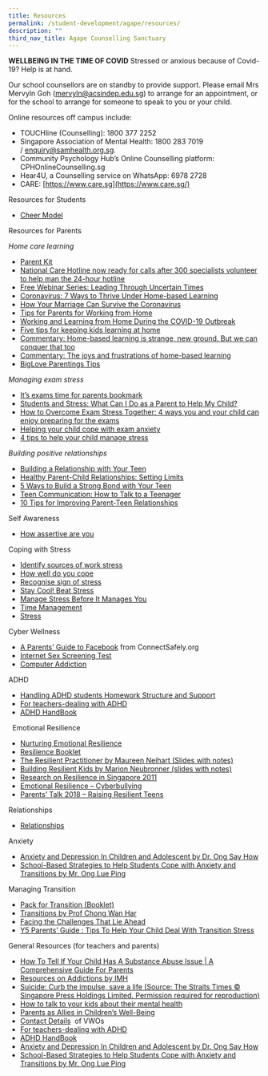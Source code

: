 ```yaml
---
title: Resources
permalink: /student-development/agape/resources/
description: ""
third_nav_title: Agape Counselling Sanctuary
---
```

**WELLBEING IN THE TIME OF COVID**
[](/files/Packed%20for%20Transit_Booklet.pdf)
Stressed or anxious because of Covid-19? Help is at hand.

Our school counsellors are on standby to provide support. Please email Mrs Mervyln Goh ([mervyln@acsindep.edu.sg](mailto:mervyln@acsindep.edu.sg)) to arrange for an appointment, or for the school to arrange for someone to speak to you or your child.

Online resources off campus include:

*   TOUCHline (Counselling): 1800 377 2252
*   Singapore Association of Mental Health: 1800 283 7019 / [enquiry@samhealth.org.sg](mailto:enquiry@samhealth.org.sg).
*   Community Psychology Hub’s Online Counselling platform: CPHOnlineCounselling.sg
*   Hear4U, a Counselling service on WhatsApp: 6978 2728
*   CARE: [https://www.care.sg](https://www.care.sg/)

Resources for Students

*   [Cheer Model](https://www.acsindep.moe.edu.sg/wp-content/uploads/2022/03/CHEER-Model.pdf)

Resources for Parents

_Home care learning_

*   [Parent Kit](https://www.moe.gov.sg/parentkit)
*   [National Care Hotline now ready for calls after 300 specialists volunteer to help man the 24-hour hotline](https://www.straitstimes.com/singapore/health/national-care-hotline-now-ready-for-calls-after-300-specialists-volunteer-to-help)
*   [Free Webinar Series: Leading Through Uncertain Times](https://info.peoplekeys.com/leading-through-uncertain-times-webinar?utm_campaign=Leadership&utm_medium=email&_hsenc=p2ANqtz-_tuNe3sRS6N8uj9LvCK6q_rWSlkn53WwP8kAIeTdIpHQYfnDUhXORpKy56YnRKg3DAS513r4SD52QJZHK-RESZZSdCeA&_hsmi=86425648&utm_source=hs_email&utm_content=86425648&hsCtaTracking=e375b18a-315c-4c2d-a09a-42b74d9b7ec4%7Cfa01ab4a-25c9-4f99-b9ec-9dda96cade5f)
*   [Coronavirus: 7 Ways to Thrive Under Home-based Learning](https://www.family.org.sg/FOTFS/In_The_Press/coronavirus_7_ways_to_thrive_under_home_based_learning.aspx)
*   [How Your Marriage Can Survive the Coronavirus](https://www.family.org.sg/FOTFS/Blog/Marriage/how_your_marriage_can_survive_the_coronavirus.aspx)
*   [Tips for Parents for Working from Home](https://www.nie.edu.sg/teacher-education/useful-resources-for-HBL-WFH/tips-for-parents-for-working-from-home-(wfh))
*   [Working and Learning from Home During the COVID-19 Outbreak](https://www.healthychildren.org/English/health-issues/conditions/chest-lungs/Pages/Working-and-Learning-from-Home-During-the-COVID-19-Outbreak.aspx)
*   [Five tips for keeping kids learning at home](https://pursuit.unimelb.edu.au/articles/five-tips-for-keeping-kids-learning-at-home)
*   [Commentary: Home-based learning is strange, new ground. But we can conquer that too](https://www.channelnewsasia.com/news/commentary/coronavirus-covid-19-home-based-e-learning-moe-school-teacher-12624202)
*   [Commentary: The joys and frustrations of home-based learning](https://www.channelnewsasia.com/news/commentary/home-based-learning-covid-19-coronavirus-singapore-tips-parents-12618236)
*   [BigLove Parentings Tips](/files/BigLove-Parentings-Tips.pdf)

_Managing exam stress_

*   [It’s exams time for parents bookmark](/files/It's%20exams%20time_for%20parents_bookmark%20(2).pdf)
*   [Students and Stress: What Can I Do as a Parent to Help My Child?](http://singteach.nie.edu.sg/issue60-contributions01/)
*   [How to Overcome Exam Stress Together: 4 ways you and your child can enjoy preparing for the exams](https://www.family.org.sg/FOTFS/Blog/Parenting/How_to_Overcome_Exam_Stress_Together.aspx)
*   [Helping your child cope with exam anxiety](https://www.todayonline.com/lifestyle/helping-your-child-cope-exam-anxiety)
*   [4 tips to help your child manage stress](https://www.schoolbag.sg/story/four-tips-to-help-your-child-manage-stress)

_Building positive relationships_

*   [Building a Relationship with Your Teen](http://www.thesuccessfulparent.com/categories/adolescence/item/building-a-relationship-with-your-teen)
*   [Healthy Parent-Child Relationships: Setting Limits](https://www.hhs.gov/ash/oah/adolescent-development/healthy-relationships/parents-child/setting-limits/index.html)
*   [5 Ways to Build a Strong Bond with Your Teen](https://childdevelopmentinfo.com/family-building/5-ways-to-build-a-strong-bond-with-your-teen/#.W6w3rWgzZPZ)
*   [Teen Communication: How to Talk to a Teenager](https://childdevelopmentinfo.com/parenting/how-to-talk-to-a-teenager/#.W6w4lGgzZPZ)
*   [10 Tips for Improving Parent-Teen Relationships](https://www.huffingtonpost.com/annie-fox/10-tips-for-improving-parent-teen-relationships_b_6737916.html)

Self Awareness

*   [How assertive are you](/files/HOW%20ASSERTIVE%20ARE%20YOU.pdf)

Coping with Stress

*   [Identify sources of work stress](/files/IDENTIFY%20SOURCES%20OF%20WORK%20STRESS.pdf)
*   [How well do you cope](/files/HOW%20WELL%20DO%20YOU%20COPE.pdf)
*   [Recognise sign of stress](/files/RECOGNIZE%20SIGNS%20OF%20STRESS.pdf)
*   [Stay Cool! Beat Stress](/files/Stay%20Cool!%20Beat%20Stress.pdf)
*   [Manage Stress Before It Manages You](/files/Manage%20Stress%20Before%20It%20Manages%20You.pdf)
*   [Time Management](/files/ACS%20HOPE%20Time%20Management.pdf)
*   [Stress](/files/ACS%20HOPE%20Stress.pdf)


Cyber Wellness

*   [A Parents’ Guide to Facebook](http://www.connectsafely.org/pdfs/fbparents.pdf) from ConnectSafely.org
*   [Internet Sex Screening Test](/files/Internet%20Sex%20Screeing%20Test.pdf)
*   [Computer Addiction](/files/ACS%20HOPE%20Computer%20Addiction.pdf)

ADHD

*   [Handling ADHD students Homework Structure and Support](/files/Microsoft%20Word%20-%20Pointers%20extracted%20from%20brief%20by%20Asso%20Prof%20Scott%20H%20Kollins.pdf)
*   [For teachers-dealing with ADHD](/files/For%20teachers-dealing%20with%20ADHD.pdf)
*   [ADHD HandBook](/files/ADHD_HandBook.pdf)

  Emotional Resilience

*   [Nurturing Emotional Resilience](http://sites.acsindep.edu.sg/counselling/uploads/Nuturing%20Emotional%20Resilience%20(ACSI%202010).ppt)
*   [Resilience Booklet](/files/Resilience%20Booklet.pdf)
*   [The Resilient Practitioner by Maureen Neihart (Slides with notes)](http://sites.acsindep.edu.sg/counselling/uploads/The%20Resilient%20Practitioner%20by%20Maureen%20Neihart%20(Slides%20with%20notes)_110511.pdf)
*   [Building Resilient Kids by Marion Neubronner (slides with notes)](/files/Building_Resilient_Kids_by_Marion_Neubronner_(slides%20with%20notes)_12052011.pdf)
*   [Research on Resilience in Singapore 2011](/files/Research%20on%20Resilience%20in%20Singapore%202011.pdf)
*   [Emotional Resilience – Cyberbullying](http://sites.acsindep.edu.sg/counselling/Cyber%20bullying/ACSI%20Chapel%202011%20v2.ppsx)
*   [Parents’ Talk 2018 – Raising Resilient Teens](https://www.acsindep.moe.edu.sg/wp-content/uploads/2018/03/ACSI-28-March-2018-Raising-Resilient-Teens.pdf)

Relationships

*   [Relationships](/files/ACS%20HOPE%20Relationships.pdf)


Anxiety

*   [Anxiety and Depression In Children and Adolescent by Dr. Ong Say How](/files/Anxiety&DepressioninChildren__Dr%20Ong%20Say%20How.pdf)
*   [School-Based Strategies to Help Students Cope with Anxiety and Transitions by Mr. Ong Lue Ping](/files/Sch-based%20strategies_by_Mr%20Ong%20Lue%20Ping.pdf)

Managing Transition

*   [Pack for Transition (Booklet)](http://sites.acsindep.edu.sg/counselling/uploads/Packed%20for%20Transit_Booklet.pdf)
*   [Transitions by Prof Chong Wan Har](http://sites.acsindep.edu.sg/counselling/uploads/Transitions%20by%20Prof%20Chong.pdf)
*   [Facing the Challenges That Lie Ahead](http://sites.acsindep.edu.sg/counselling/uploads/Facing%20the%20Challenges%20That%20Lie%20Ahead..pdf)
*   [Y5 Parents’ Guide : Tips To Help Your Child Deal With Transition Stress](https://www.acsindep.moe.edu.sg/wp-content/uploads/2019/02/PDF-Y5-Parents-Guide-to-Transition-Stress.pdf)

General Resources (for teachers and parents)

*   [How To Tell If Your Child Has A Substance Abuse Issue | A Comprehensive Guide For Parents](https://www.arkbh.com/child-substance-abuse-issue/)
*   [Resources on Addictions by IMH](https://www.imh.com.sg/clinical/page.aspx?id=246)
*   [Suicide: Curb the impulse, save a life (Source: The Straits Times © Singapore Press Holdings Limited. Permission required for reproduction)](https://www.acsindep.moe.edu.sg/wp-content/uploads/2020/09/20200921_Suicide-Curb-the-impulse-save-a-life_ST.pdf)
*   [How to talk to your kids about their mental health](https://www.nbcnews.com/better/lifestyle/how-talk-your-kids-about-their-mental-health-ncna1006396)
*   [Parents as Allies in Children’s Well-Being](https://www.acsindep.moe.edu.sg/wp-content/uploads/2018/08/HowAreYou.pdf)
*   [Contact Details](http://sites.acsindep.edu.sg/counselling/uploads/vwoContactDetails.pdf)  of VWOs
*   [For teachers-dealing with ADHD](http://sites.acsindep.edu.sg/counselling/uploads/For%20teachers-dealing%20with%20ADHD.pdf)
*   [ADHD HandBook](http://sites.acsindep.edu.sg/counselling/uploads/ADHD_HandBook.pdf)
*   [Anxiety and Depression In Children and Adolescent by Dr. Ong Say How](http://sites.acsindep.edu.sg/counselling/uploads/Anxiety&DepressioninChildren__Dr%20Ong%20Say%20How.pdf)
*   [School-Based Strategies to Help Students Cope with Anxiety and Transitions by Mr. Ong Lue Ping](http://sites.acsindep.edu.sg/counselling/uploads/Sch-based%20strategies_by_Mr%20Ong%20Lue%20Ping.pdf)